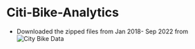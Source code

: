 # Citi-Bike-Analytics

* Downloaded the zipped files from Jan 2018- Sep 2022 from ![City Bike Data](https://ride.citibikenyc.com/system-data)
